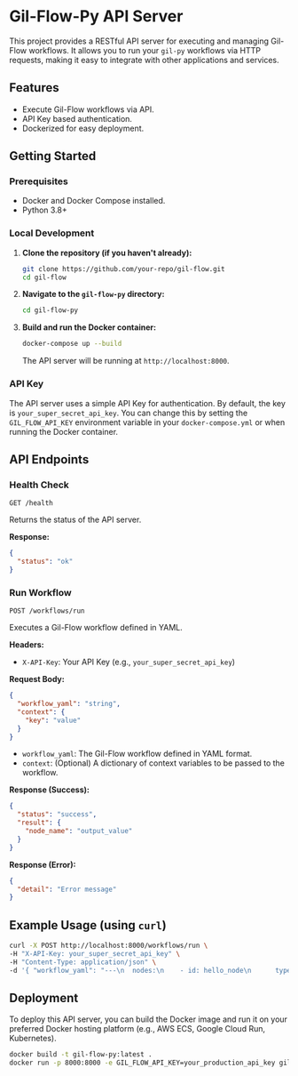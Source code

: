 # Gil-Flow-Py API Server

This project provides a RESTful API server for executing and managing Gil-Flow workflows. It allows you to run your `gil-py` workflows via HTTP requests, making it easy to integrate with other applications and services.

## Features

*   Execute Gil-Flow workflows via API.
*   API Key based authentication.
*   Dockerized for easy deployment.

## Getting Started

### Prerequisites

*   Docker and Docker Compose installed.
*   Python 3.8+

### Local Development

1.  **Clone the repository (if you haven't already):**

    ```bash
    git clone https://github.com/your-repo/gil-flow.git
    cd gil-flow
    ```

2.  **Navigate to the `gil-flow-py` directory:**

    ```bash
    cd gil-flow-py
    ```

3.  **Build and run the Docker container:**

    ```bash
    docker-compose up --build
    ```

    The API server will be running at `http://localhost:8000`.

### API Key

The API server uses a simple API Key for authentication. By default, the key is `your_super_secret_api_key`. You can change this by setting the `GIL_FLOW_API_KEY` environment variable in your `docker-compose.yml` or when running the Docker container.

## API Endpoints

### Health Check

`GET /health`

Returns the status of the API server.

**Response:**

```json
{
  "status": "ok"
}
```

### Run Workflow

`POST /workflows/run`

Executes a Gil-Flow workflow defined in YAML.

**Headers:**

*   `X-API-Key`: Your API Key (e.g., `your_super_secret_api_key`)

**Request Body:**

```json
{
  "workflow_yaml": "string",
  "context": {
    "key": "value"
  }
}
```

*   `workflow_yaml`: The Gil-Flow workflow defined in YAML format.
*   `context`: (Optional) A dictionary of context variables to be passed to the workflow.

**Response (Success):**

```json
{
  "status": "success",
  "result": {
    "node_name": "output_value"
  }
}
```

**Response (Error):**

```json
{
  "detail": "Error message"
}
```

## Example Usage (using `curl`)

```bash
curl -X POST http://localhost:8000/workflows/run \
-H "X-API-Key: your_super_secret_api_key" \
-H "Content-Type: application/json" \
-d '{ "workflow_yaml": "---\n  nodes:\n    - id: hello_node\n      type: AITextGeneration\n      config:\n        prompt: \"Hello, Gil-Flow!\"\n", "context": {} }'
```

## Deployment

To deploy this API server, you can build the Docker image and run it on your preferred Docker hosting platform (e.g., AWS ECS, Google Cloud Run, Kubernetes).

```bash
docker build -t gil-flow-py:latest .
docker run -p 8000:8000 -e GIL_FLOW_API_KEY=your_production_api_key gil-flow-py:latest
```
